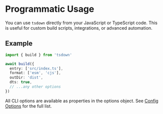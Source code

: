 # Programmatic Usage

You can use `tsdown` directly from your JavaScript or TypeScript code. This is useful for custom build scripts, integrations, or advanced automation.

## Example

```ts
import { build } from 'tsdown'

await build({
  entry: ['src/index.ts'],
  format: ['esm', 'cjs'],
  outDir: 'dist',
  dts: true,
  // ...any other options
})
```

All CLI options are available as properties in the options object. See [Config Options](../reference/config-options.md) for the full list.
